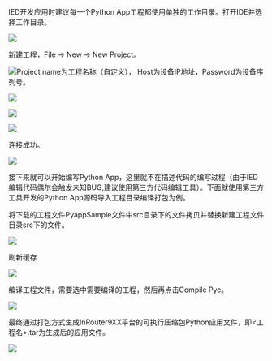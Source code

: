 IED开发应用时建议每一个Python App工程都使用单独的工作目录。打开IDE并选择工作目录。

![](/assets/iedworkspaceselection.png)

新建工程，File -&gt; New -&gt; New Project。

![](/assets/newproject1.png)Project name为工程名称（自定义）， Host为设备IP地址，Password为设备序列号。

![](/assets/newproject2.png)

![](/assets/newproject3.png)

![](/assets/configpythonenv.png)

连接成功。

![](/assets/connectscheck.png)

接下来就可以开始编写Python App，这里就不在描述代码的编写过程（由于IED编辑代码偶尔会触发未知BUG,建议使用第三方代码编辑工具）。下面就使用第三方工具开发的Python App源码导入工程目录编译打包为例。

将下载的工程文件PyappSample文件中src目录下的文件拷贝并替换新建工程文件目录src下的文件。

![](/assets/newappcode.png)

刷新缓存

![](/assets/refresh.png)

编译工程文件，需要选中需要编译的工程，然后再点击Compile Pyc。

![](/assets/compile.png)

最终通过打包方式生成InRouter9XX平台的可执行压缩包Python应用文件，即&lt;工程名&gt;.tar为生成后的应用文件。

![](/assets/packaging.png)

